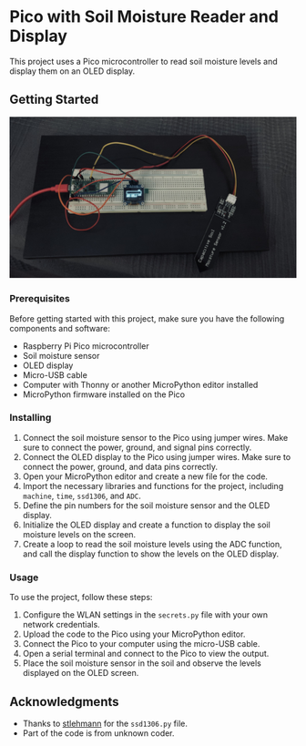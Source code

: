 # Pico with Soil Moisture Reader and Display

This project uses a Pico microcontroller to read soil moisture levels and display them on an OLED display. 

## Getting Started
<img src="https://raw.githubusercontent.com/Wildernessdick/soilmoisture-with-raspberry-pico-w/main/setupOn.jpg?token=GHSAT0AAAAAABZQAD5VT5YGG5PI3N7T5IAKZAKBX7Q" alt="Setup On" width="666"/>


### Prerequisites

Before getting started with this project, make sure you have the following components and software:

- Raspberry Pi Pico microcontroller
- Soil moisture sensor
- OLED display
- Micro-USB cable
- Computer with Thonny or another MicroPython editor installed
- MicroPython firmware installed on the Pico

### Installing

1. Connect the soil moisture sensor to the Pico using jumper wires. Make sure to connect the power, ground, and signal pins correctly.
2. Connect the OLED display to the Pico using jumper wires. Make sure to connect the power, ground, and data pins correctly.
3. Open your MicroPython editor and create a new file for the code.
4. Import the necessary libraries and functions for the project, including `machine`, `time`, `ssd1306`, and `ADC`.
5. Define the pin numbers for the soil moisture sensor and the OLED display.
6. Initialize the OLED display and create a function to display the soil moisture levels on the screen.
7. Create a loop to read the soil moisture levels using the ADC function, and call the display function to show the levels on the OLED display.

### Usage

To use the project, follow these steps:

1. Configure the WLAN settings in the `secrets.py` file with your own network credentials.
2. Upload the code to the Pico using your MicroPython editor.
3. Connect the Pico to your computer using the micro-USB cable.
4. Open a serial terminal and connect to the Pico to view the output.
5. Place the soil moisture sensor in the soil and observe the levels displayed on the OLED screen.



## Acknowledgments

- Thanks to [stlehmann](https://github.com/stlehmann) for the `ssd1306.py` file.
- Part of the code is from unknown coder.
